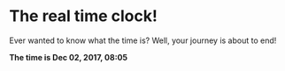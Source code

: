 # The real time clock!

Ever wanted to know what the time is? Well, your journey is about to end!

**The time is Dec 02, 2017, 08:05**